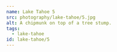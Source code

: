 ```yaml
---
name: Lake Tahoe 5
src: photography/lake-tahoe/5.jpg
alt: A chipmunk on top of a tree stump.
tags: 
  - lake-tahoe
id: lake-tahoe/5
---
```

